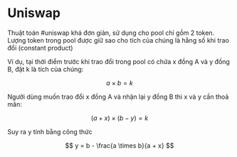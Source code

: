 # Uniswap

Thuật toán #uniswap khá đơn giản, sử dụng cho pool chỉ gồm 2 token. Lượng token trong pool được giữ sao cho tích của chúng là hằng số khi trao đổi (constant product)

Ví dụ, tại thời điểm trước khi trao đổi trong pool có chứa x đồng A và y đồng B, đặt k là tích của chúng:

$$
a \times b = k
$$


Ngưởi dùng muốn trao đổi x đồng A và nhận lại y đồng B thì x và y cần thoả mãn:

$$
(a + x) \times (b - y) = k
$$

Suy ra y tính bằng công thức

$$
y = b - \frac{a \times b}{a + x}
$$
